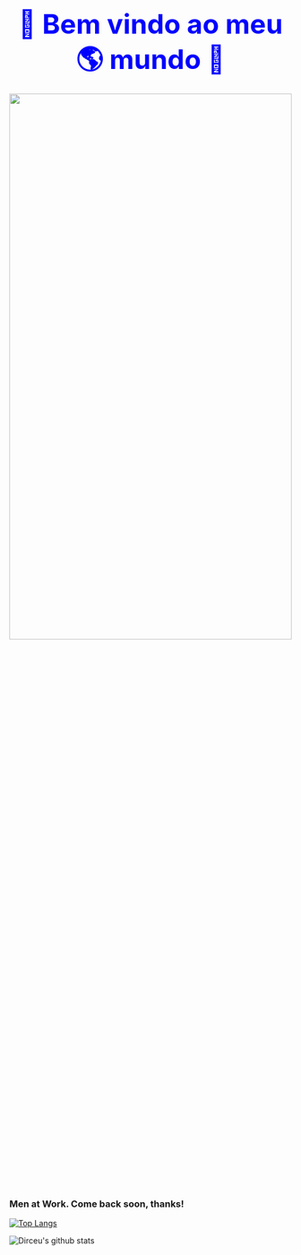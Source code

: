 <center><font color="blue" size="60px"><b>🎉 Bem vindo ao meu 🌎 mundo 🎉</b></font></center>

<p align="center">
  <img width="100%" height="50%" src="https://media.giphy.com/media/35MG6KoNC3zyAkGes0/giphy.gif" />
</p>


### Men at Work. Come back soon, thanks!

[![Top Langs](https://github-readme-stats.vercel.app/api/top-langs/?username=DirceuSilvestre)](https://github.com/DirceuSilvestre/github-readme-stats)

![Dirceu's github stats](https://github-readme-stats.vercel.app/api?username=DirceuSilvestre&show_icons=true&theme=tokyonight)



<!--
**DirceuSilvestre/DirceuSilvestre** is a ✨ _special_ ✨ repository because its `README.md` (this file) appears on your GitHub profile.

Here are some ideas to get you started:

- 🔭 I’m currently working on ...
- 🌱 I’m currently learning ...
- 👯 I’m looking to collaborate on ...
- 🤔 I’m looking for help with ...
- 💬 Ask me about ...
- 📫 How to reach me: ...
- 😄 Pronouns: ...
- ⚡ Fun fact: ...
-->
